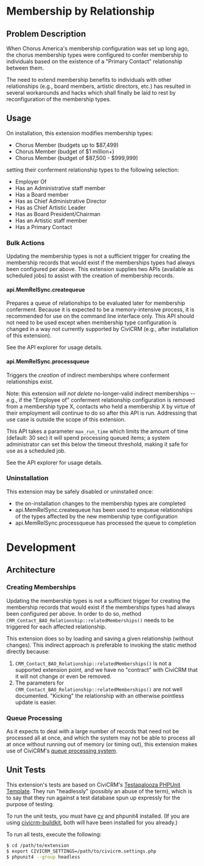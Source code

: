 # Membership by Relationship

## Problem Description

When Chorus America's membership configuration was set up long ago, the chorus
membership types were configured to confer membership to individuals based on
the existence of a "Primary Contact" relationship between them.

The need to extend membership benefits to individuals with other relationships
(e.g., board members, artistic directors, etc.) has resulted in several
workarounds and hacks which shall finally be laid to rest by reconfiguration of
the membership types.

## Usage

On installation, this extension modifies membership types:

- Chorus Member (budgets up to $87,499)
- Chorus Member (budget of $1 million+)
- Chorus Member (budget of $87,500 - $999,999)

setting their conferment relationship types to the following selection:

- Employer Of
- Has an Administrative staff member
- Has a Board member
- Has as Chief Administrative Director
- Has as Chief Artistic Leader
- Has as Board President/Chairman
- Has an Artistic staff member
- Has a Primary Contact

### Bulk Actions

Updating the membership types is not a sufficient trigger for creating the
membership records that would exist if the memberships types had always been
configured per above. This extension supplies two APIs (available as scheduled
jobs) to assist with the creation of membership records.

#### api.MemRelSync.createqueue

Prepares a queue of relationships to be evaluated later for membership
conferment. Because it is expected to be a memory-intensive process, it is
recommended for use on the command line interface only. This API should not need
to be used except when membership type configuration is changed in a way not
currently supported by CiviCRM (e.g., after installation of this extension).

See the API explorer for usage details.

#### api.MemRelSync.processqueue

Triggers the *creation* of indirect memberships where conferment relationships
exist.

Note: this extension *will not delete* no-longer-valid indirect memberships --
e.g., if the "Employee of" conferment relationship configuration is removed from
a membership type X, contacts who held a membership X by virtue of their
employment will continue to do so after this API is run. Addressing that use
case is outside the scope of this extension.

This API takes a parameter `max_run_time` which limits the amount of time
(default: 30 sec) it will spend processing queued items; a system administrator
can set this below the timeout threshold, making it safe for use as a scheduled
job.

See the API explorer for usage details.

### Uninstallation

This extension may be safely disabled or uninstalled once:

- the on-installation changes to the membership types are completed
- api.MemRelSync.createqueue has been used to enqueue relationships of the types
  affected by the new membership type configuration
- api.MemRelSync.processqueue has processed the queue to completion

# Development

## Architecture

### Creating Memberships

Updating the membership types is not a sufficient trigger for creating the
membership records that would exist if the memberships types had always been
configured per above. In order to do so, method
`CRM_Contact_BAO_Relationship::relatedMemberships()` needs to be triggered
for each affected relationship.

This extension does so by loading and saving a given relationship (without
changes). This indirect approach is preferable to invoking the static method
directly because:

1. `CRM_Contact_BAO_Relationship::relatedMemberships()` is not a supported
   extension point, and we have no "contract" with CiviCRM that it will not
   change or even be removed.
2. The parameters for `CRM_Contact_BAO_Relationship::relatedMemberships()` are
   not well documented. "Kicking" the relationship with an otherwise
   pointless update is easier.

### Queue Processing

As it expects to deal with a large number of records that need not be processed
all at once, and which the system may not be able to process all at once without
running out of memory (or timing out), this extension makes use of CiviCRM's
[queue processing system](https://wiki.civicrm.org/confluence/display/CRMDOC/Howto+use+the+Queue+mechanism+in+your+extension).

## Unit Tests
This extension's tests are based on CiviCRM's [Testapalooza PHPUnit
Template](https://github.com/civicrm/org.civicrm.testapalooza/tree/phpunit).
They run "headlessly" (possibly an abuse of the term), which is to say that they
run against a test database spun up expressly for the purpose of testing.

To run the unit tests, you must have [cv](https://github.com/civicrm/cv) and
phpunit4 installed. (If you are using
[civicrm-buildkit](https://github.com/civicrm/civicrm-buildkit), both will have
been installed for you already.)

To run all tests, execute the following:

```bash
$ cd /path/to/extension
$ export CIVICRM_SETTINGS=/path/to/civicrm.settings.php
$ phpunit4 --group headless
```
